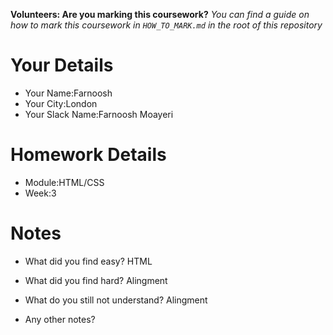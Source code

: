 <!--

The title for your pull request should be made in this format

CITY CLASS_NO - FIRST_NAME LAST_NAME - MODULE - WEEK_NO

For example,

London Class 7 - Chris Owen - HTML/CSS - Week 1

Please complete the details below this message

-->

**Volunteers: Are you marking this coursework?** _You can find a guide on how to mark this coursework in `HOW_TO_MARK.md` in the root of this repository_

# Your Details

- Your Name:Farnoosh
- Your City:London
- Your Slack Name:Farnoosh Moayeri

# Homework Details

- Module:HTML/CSS
- Week:3

# Notes

- What did you find easy? HTML

- What did you find hard? Alingment

- What do you still not understand? Alingment

- Any other notes?
